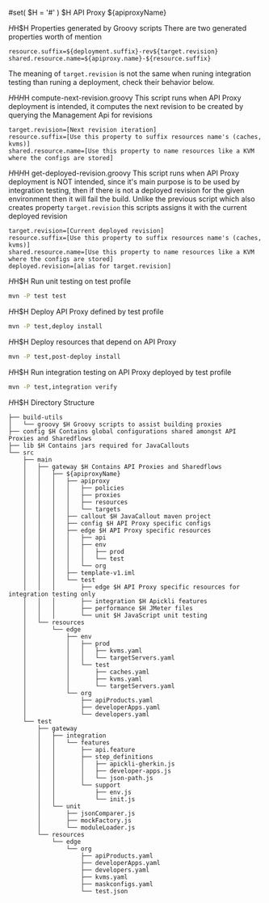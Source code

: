 #set( $H = '#' )
$H API Proxy ${apiproxyName}

$H$H$H Properties generated by Groovy scripts
There are two generated properties worth of mention

```properties
resource.suffix=${deployment.suffix}-rev${target.revision}
shared.resource.name=${apiproxy.name}-${resource.suffix}
```

The meaning of ```target.revision``` is not the same when runing integration testing than runing a deployment, check their
behavior below.

$H$H$H$H compute-next-revision.groovy
This script runs when API Proxy deployment is intended, it computes the next revision to be created by querying
the Management Api for revisions

```properties
target.revision=[Next revision iteration]
resource.suffix=[Use this property to suffix resources name's (caches, kvms)]
shared.resource.name=[Use this property to name resources like a KVM where the configs are stored]
```

$H$H$H$H get-deployed-revision.groovy
This script runs when API Proxy deployment is NOT intended, since it's main purpose is to be used by integration
testing, then if there is not a deployed revision for the given environment then it will fail the build. Unlike the
previous script which also creates property ```target.revision``` this scripts assigns it with the current deployed
revision

```properties
target.revision=[Current deployed revision]
resource.suffix=[Use this property to suffix resources name's (caches, kvms)]
shared.resource.name=[Use this property to name resources like a KVM where the configs are stored]
deployed.revision=[alias for target.revision]
```


$H$H$H Run unit testing on test profile
```bash
mvn -P test test
```

$H$H$H Deploy API Proxy defined by test profile
```bash
mvn -P test,deploy install
```

$H$H$H Deploy resources that depend on API Proxy
```bash
mvn -P test,post-deploy install
```

$H$H$H Run integration testing on API Proxy deployed by test profile
```bash
mvn -P test,integration verify
```

$H$H$H Directory Structure

```
├── build-utils
│   └── groovy $H Groovy scripts to assist building proxies
├── config $H Contains global configurations shared amongst API Proxies and Sharedflows
├── lib $H Contains jars required for JavaCallouts
└── src
    ├── main
    │   ├── gateway $H Contains API Proxies and Sharedflows 
    │   │   ├── ${apiproxyName}
    │   │   │   ├── apiproxy
    │   │   │   │   ├── policies
    │   │   │   │   ├── proxies
    │   │   │   │   ├── resources
    │   │   │   │   └── targets
    │   │   │   ├── callout $H JavaCallout maven project
    │   │   │   ├── config $H API Proxy specific configs
    │   │   │   ├── edge $H API Proxy specific resources
    │   │   │   │   ├── api
    │   │   │   │   ├── env
    │   │   │   │   │   ├── prod
    │   │   │   │   │   └── test
    │   │   │   │   └── org
    │   │   │   ├── template-v1.iml
    │   │   │   └── test
    │   │   │       ├── edge $H API Proxy specific resources for integration testing only
    │   │   │       ├── integration $H Apickli features
    │   │   │       ├── performance $H JMeter files
    │   │   │       └── unit $H JavaScript unit testing
    │   └── resources
    │       └── edge
    │           ├── env
    │           │   ├── prod
    │           │   │   ├── kvms.yaml
    │           │   │   └── targetServers.yaml
    │           │   └── test
    │           │       ├── caches.yaml
    │           │       ├── kvms.yaml
    │           │       └── targetServers.yaml
    │           └── org
    │               ├── apiProducts.yaml
    │               ├── developerApps.yaml
    │               └── developers.yaml
    └── test
        ├── gateway
        │   ├── integration
        │   │   └── features
        │   │       ├── api.feature
        │   │       ├── step_definitions
        │   │       │   ├── apickli-gherkin.js
        │   │       │   ├── developer-apps.js
        │   │       │   └── json-path.js
        │   │       └── support
        │   │           ├── env.js
        │   │           └── init.js
        │   └── unit
        │       ├── jsonComparer.js
        │       ├── mockFactory.js
        │       └── moduleLoader.js
        └── resources
            └── edge
                └── org
                    ├── apiProducts.yaml
                    ├── developerApps.yaml
                    ├── developers.yaml
                    ├── kvms.yaml
                    ├── maskconfigs.yaml
                    └── test.json

```
